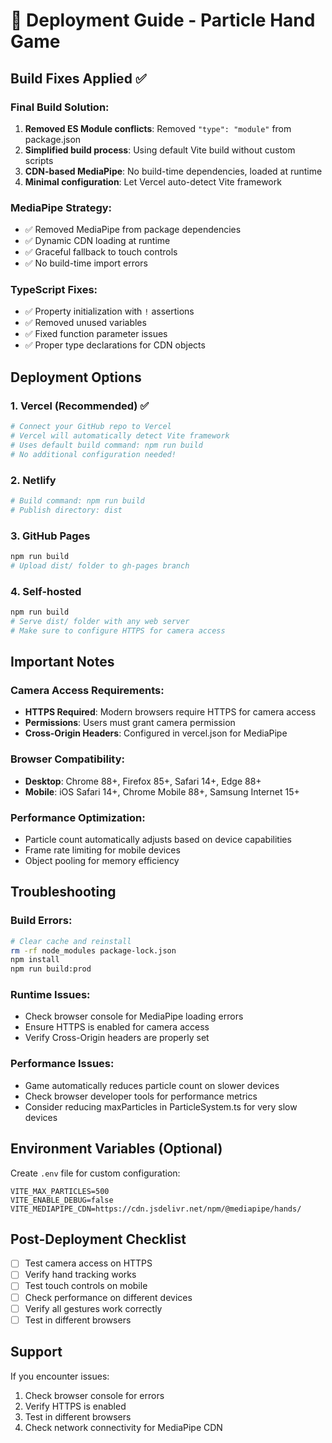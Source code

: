 # 🚀 Deployment Guide - Particle Hand Game

## Build Fixes Applied ✅

### Final Build Solution:
1. **Removed ES Module conflicts**: Removed `"type": "module"` from package.json
2. **Simplified build process**: Using default Vite build without custom scripts
3. **CDN-based MediaPipe**: No build-time dependencies, loaded at runtime
4. **Minimal configuration**: Let Vercel auto-detect Vite framework

### MediaPipe Strategy:
- ✅ Removed MediaPipe from package dependencies
- ✅ Dynamic CDN loading at runtime
- ✅ Graceful fallback to touch controls
- ✅ No build-time import errors

### TypeScript Fixes:
- ✅ Property initialization with `!` assertions
- ✅ Removed unused variables
- ✅ Fixed function parameter issues
- ✅ Proper type declarations for CDN objects

## Deployment Options

### 1. Vercel (Recommended) ✅
```bash
# Connect your GitHub repo to Vercel
# Vercel will automatically detect Vite framework
# Uses default build command: npm run build
# No additional configuration needed!
```

### 2. Netlify
```bash
# Build command: npm run build
# Publish directory: dist
```

### 3. GitHub Pages
```bash
npm run build
# Upload dist/ folder to gh-pages branch
```

### 4. Self-hosted
```bash
npm run build
# Serve dist/ folder with any web server
# Make sure to configure HTTPS for camera access
```

## Important Notes

### Camera Access Requirements:
- **HTTPS Required**: Modern browsers require HTTPS for camera access
- **Permissions**: Users must grant camera permission
- **Cross-Origin Headers**: Configured in vercel.json for MediaPipe

### Browser Compatibility:
- **Desktop**: Chrome 88+, Firefox 85+, Safari 14+, Edge 88+
- **Mobile**: iOS Safari 14+, Chrome Mobile 88+, Samsung Internet 15+

### Performance Optimization:
- Particle count automatically adjusts based on device capabilities
- Frame rate limiting for mobile devices
- Object pooling for memory efficiency

## Troubleshooting

### Build Errors:
```bash
# Clear cache and reinstall
rm -rf node_modules package-lock.json
npm install
npm run build:prod
```

### Runtime Issues:
- Check browser console for MediaPipe loading errors
- Ensure HTTPS is enabled for camera access
- Verify Cross-Origin headers are properly set

### Performance Issues:
- Game automatically reduces particle count on slower devices
- Check browser developer tools for performance metrics
- Consider reducing maxParticles in ParticleSystem.ts for very slow devices

## Environment Variables (Optional)
Create `.env` file for custom configuration:
```
VITE_MAX_PARTICLES=500
VITE_ENABLE_DEBUG=false
VITE_MEDIAPIPE_CDN=https://cdn.jsdelivr.net/npm/@mediapipe/hands/
```

## Post-Deployment Checklist
- [ ] Test camera access on HTTPS
- [ ] Verify hand tracking works
- [ ] Test touch controls on mobile
- [ ] Check performance on different devices
- [ ] Verify all gestures work correctly
- [ ] Test in different browsers

## Support
If you encounter issues:
1. Check browser console for errors
2. Verify HTTPS is enabled
3. Test in different browsers
4. Check network connectivity for MediaPipe CDN
